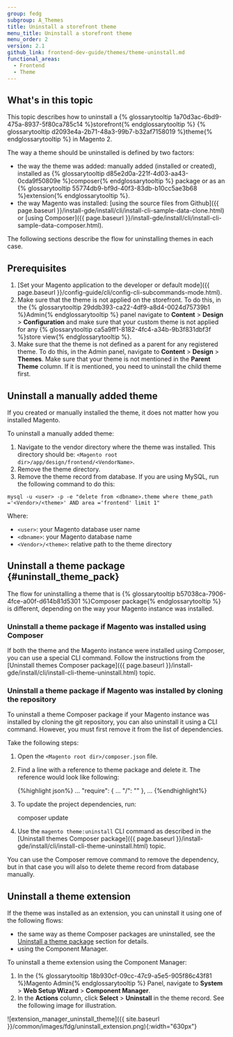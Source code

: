 ```yaml
---
group: fedg
subgroup: A_Themes
title: Uninstall a storefront theme
menu_title: Uninstall a storefront theme
menu_order: 2
version: 2.1
github_link: frontend-dev-guide/themes/theme-uninstall.md
functional_areas:
  - Frontend
  - Theme
---
```


## What's in this topic

This topic describes how to uninstall a {% glossarytooltip 1a70d3ac-6bd9-475a-8937-5f80ca785c14 %}storefront{% endglossarytooltip %} {% glossarytooltip d2093e4a-2b71-48a3-99b7-b32af7158019 %}theme{% endglossarytooltip %} in Magento 2.

The way a theme should be uninstalled is defined by two factors:

* the way the theme was added: manually added (installed or created), installed as {% glossarytooltip d85e2d0a-221f-4d03-aa43-0cda9f50809e %}composer{% endglossarytooltip %} package or as an {% glossarytooltip 55774db9-bf9d-40f3-83db-b10cc5ae3b68 %}extension{% endglossarytooltip %}.
* the way Magento was installed: [using the source files from Github]({{ page.baseurl }}/install-gde/install/cli/install-cli-sample-data-clone.html) or [using Composer]({{ page.baseurl }}/install-gde/install/cli/install-cli-sample-data-composer.html). 

The following sections describe the flow for uninstalling themes in each case.

## Prerequisites 

1. [Set your Magento application to the developer or default mode]({{ page.baseurl }}/config-guide/cli/config-cli-subcommands-mode.html).
2. Make sure that the theme is not applied on the storefront. To do this, in the {% glossarytooltip 29ddb393-ca22-4df9-a8d4-0024d75739b1 %}Admin{% endglossarytooltip %} panel navigate to **Content** > **Design** > **Configuration** and make sure that your custom theme is not applied for any {% glossarytooltip ca5a9ff1-8182-4fc4-a34b-9b3f831dbf3f %}store view{% endglossarytooltip %}.
2. Make sure that the theme is not defined as a parent for any registered theme. To do this, in the Admin panel, navigate to **Content** > **Design** > **Themes**. Make sure that your theme is not mentioned in the **Parent Theme** column. If it is mentioned, you need to uninstall the child theme first. 


## Uninstall a manually added theme

If you created or manually installed the theme, it does not matter how you installed Magento.

To uninstall a manually added theme:

1. Navigate to the vendor directory where the theme was installed. This directory should be: `<Magento root dir>/app/design/frontend/<VendorName>`.
2. Remove the theme directory.
3. Remove the theme record from database. If you are using MySQL, run the following command to do this:

```
mysql -u <user> -p -e "delete from <dbname>.theme where theme_path ='<Vendor>/<theme>' AND area ='frontend' limit 1"
```
Where:

- `<user>`: your Magento database user name
- `<dbname>`: your Magento database name
- `<Vendor>/<theme>`: relative path to the theme directory

## Uninstall a theme package {#uninstall_theme_pack}

The flow for uninstalling a theme that is {% glossarytooltip b57038ca-7906-4fce-a00f-d614b81d5301 %}Composer package{% endglossarytooltip %} is different, depending on the way your Magento instance was installed.  

### Uninstall a theme package if Magento was installed using Composer

If both the theme and the Magento instance were installed using Composer, you can use a special CLI command. Follow the instructions from the [Uninstall themes Composer package]({{ page.baseurl }}/install-gde/install/cli/install-cli-theme-uninstall.html) topic.

### Uninstall a theme package if Magento was installed by cloning the repository

To uninstall a theme Composer package if your Magento instance was installed by cloning the git repository, you can also uninstall it using a CLI command. However, you must first remove it from the list of dependencies.

Take the following steps:

1. Open the `<Magento root dir>/composer.json` file.
2. Find a line with a reference to theme package and delete it. The reference would look like following:

   {%highlight json%}
   ...
   "require": {
    ...
       "<vendor>/<theme-name>": "<version>"
   },
   ...
   {%endhighlight%}
 
3. To update the project dependencies, run:  
 
    composer update

4. Use the `magento theme:uninstall` CLI command as described in the [Uninstall themes Composer package]({{ page.baseurl }}/install-gde/install/cli/install-cli-theme-uninstall.html) topic.

<div class="bs-callout bs-callout-info" id="info" markdown="1">
You can use the Composer remove command to remove the dependency, but in that case you will also to delete theme record from database manually.
</div>

## Uninstall a theme extension

If the theme was installed as an extension, you can uninstall it using one of the following flows:

* the same way as theme Composer packages are uninstalled, see the [Uninstall a theme package](#uninstall_theme_pack) section for details.
* using the Component Manager.     

To uninstall a theme extension using the Component Manager:

1. In the {% glossarytooltip 18b930cf-09cc-47c9-a5e5-905f86c43f81 %}Magento Admin{% endglossarytooltip %} Panel, navigate to **System** > **Web Setup Wizard** > **Component Manager**.
2. In the **Actions** column, click **Select** > **Uninstall** in the theme record. See the following image for illustration.

![extension_manager_uninstall_theme]({{ site.baseurl }}/common/images/fdg/uninstall_extension.png){:width="630px"}

